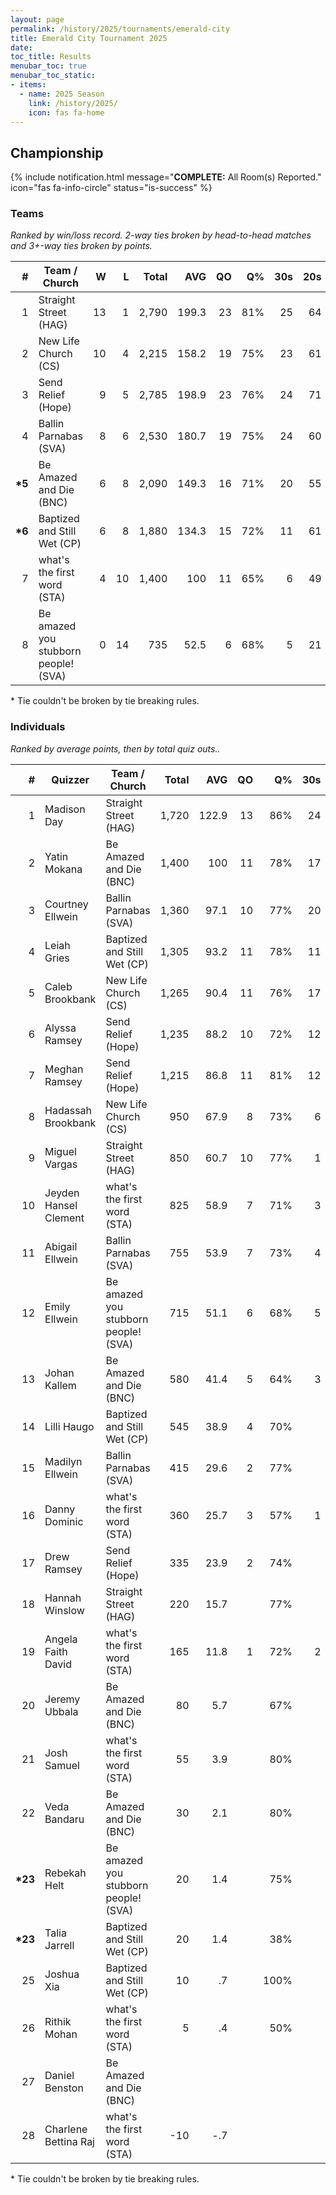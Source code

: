 ```yaml
---
layout: page
permalink: /history/2025/tournaments/emerald-city
title: Emerald City Tournament 2025
date: 
toc_title: Results
menubar_toc: true
menubar_toc_static:
- items:
  - name: 2025 Season
    link: /history/2025/
    icon: fas fa-home
---
```



## Championship

{% include notification.html
   message="<b>COMPLETE:</b> All Room(s) Reported."
   icon="fas fa-info-circle"
   status="is-success" %}


### Teams

*Ranked by win/loss record. 2-way ties broken by head-to-head matches and 3+-way ties broken by points.*

| # | Team / Church | W | L | Total | AVG | QO | Q% | 30s | 20s | 10s |
|--:|---|--:|--:|--:|--:|--:|--:|--:|--:|--:|
| 1 | Straight Street (HAG) | 13 | 1 | 2,790 | 199.3 | 23 | 81% | 25 | 64 | 63 |
| 2 | New Life Church (CS) | 10 | 4 | 2,215 | 158.2 | 19 | 75% | 23 | 61 | 39 |
| 3 | Send Relief (Hope) | 9 | 5 | 2,785 | 198.9 | 23 | 76% | 24 | 71 | 64 |
| 4 | Ballin Parnabas (SVA) | 8 | 6 | 2,530 | 180.7 | 19 | 75% | 24 | 60 | 69 |
| **\*5** | Be Amazed and Die (BNC) | 6 | 8 | 2,090 | 149.3 | 16 | 71% | 20 | 55 | 49 |
| **\*6** | Baptized and Still Wet (CP) | 6 | 8 | 1,880 | 134.3 | 15 | 72% | 11 | 61 | 42 |
| 7 | what's the first word (STA) | 4 | 10 | 1,400 | 100 | 11 | 65% | 6 | 49 | 44 |
| 8 | Be amazed you stubborn people! (SVA) | 0 | 14 | 735 | 52.5 | 6 | 68% | 5 | 21 | 31 |

\* Tie couldn't be broken by tie breaking rules.

### Individuals

*Ranked by average points, then by total quiz outs..*

| # | Quizzer | Team / Church | Total | AVG | QO | Q% | 30s | 20s | 10s |
|--:|---|---|--:|--:|--:|--:|--:|--:|--:|
| 1 | Madison Day | Straight Street (HAG) | 1,720 | 122.9 | 13 | 86% | 24 | 42 | 3 |
| 2 | Yatin Mokana | Be Amazed and Die (BNC) | 1,400 | 100 | 11 | 78% | 17 | 42 | 4 |
| 3 | Courtney Ellwein | Ballin Parnabas (SVA) | 1,360 | 97.1 | 10 | 77% | 20 | 37 | 3 |
| 4 | Leiah Gries | Baptized and Still Wet (CP) | 1,305 | 93.2 | 11 | 78% | 11 | 42 | 13 |
| 5 | Caleb Brookbank | New Life Church (CS) | 1,265 | 90.4 | 11 | 76% | 17 | 30 | 18 |
| 6 | Alyssa Ramsey | Send Relief (Hope) | 1,235 | 88.2 | 10 | 72% | 12 | 43 | 6 |
| 7 | Meghan Ramsey | Send Relief (Hope) | 1,215 | 86.8 | 11 | 81% | 12 | 24 | 30 |
| 8 | Hadassah Brookbank | New Life Church (CS) | 950 | 67.9 | 8 | 73% | 6 | 31 | 21 |
| 9 | Miguel Vargas | Straight Street (HAG) | 850 | 60.7 | 10 | 77% | 1 | 18 | 41 |
| 10 | Jeyden Hansel Clement | what's the first word (STA) | 825 | 58.9 | 7 | 71% | 3 | 34 | 11 |
| 11 | Abigail Ellwein | Ballin Parnabas (SVA) | 755 | 53.9 | 7 | 73% | 4 | 16 | 33 |
| 12 | Emily Ellwein | Be amazed you stubborn people! (SVA) | 715 | 51.1 | 6 | 68% | 5 | 21 | 28 |
| 13 | Johan Kallem | Be Amazed and Die (BNC) | 580 | 41.4 | 5 | 64% | 3 | 10 | 36 |
| 14 | Lilli Haugo | Baptized and Still Wet (CP) | 545 | 38.9 | 4 | 70% |  | 18 | 24 |
| 15 | Madilyn Ellwein | Ballin Parnabas (SVA) | 415 | 29.6 | 2 | 77% |  | 7 | 33 |
| 16 | Danny Dominic | what's the first word (STA) | 360 | 25.7 | 3 | 57% | 1 | 10 | 22 |
| 17 | Drew Ramsey | Send Relief (Hope) | 335 | 23.9 | 2 | 74% |  | 4 | 28 |
| 18 | Hannah Winslow | Straight Street (HAG) | 220 | 15.7 |  | 77% |  | 4 | 19 |
| 19 | Angela Faith David | what's the first word (STA) | 165 | 11.8 | 1 | 72% | 2 | 3 | 8 |
| 20 | Jeremy Ubbala | Be Amazed and Die (BNC) | 80 | 5.7 |  | 67% |  | 3 | 5 |
| 21 | Josh Samuel | what's the first word (STA) | 55 | 3.9 |  | 80% |  | 2 | 2 |
| 22 | Veda Bandaru | Be Amazed and Die (BNC) | 30 | 2.1 |  | 80% |  |  | 4 |
| **\*23** | Rebekah Helt | Be amazed you stubborn people! (SVA) | 20 | 1.4 |  | 75% |  |  | 3 |
| **\*23** | Talia Jarrell | Baptized and Still Wet (CP) | 20 | 1.4 |  | 38% |  | 1 | 4 |
| 25 | Joshua Xia | Baptized and Still Wet (CP) | 10 | .7 |  | 100% |  |  | 1 |
| 26 | Rithik Mohan | what's the first word (STA) | 5 | .4 |  | 50% |  |  | 1 |
| 27 | Daniel Benston | Be Amazed and Die (BNC) |  |  |  |  |  |  |  |
| 28 | Charlene Bettina Raj | what's the first word (STA) | -10 | -.7 |  |  |  |  |  |

\* Tie couldn't be broken by tie breaking rules.

